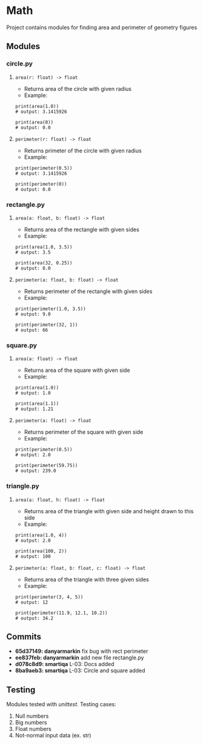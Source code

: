 # Math
Project contains modules for finding area and perimeter of geometry figures

## Modules
### circle.py
1. ```area(r: float) -> float```
   - Returns area of the circle with given radius
   - Example: 
   ```
   print(area(1.0))
   # output: 3.1415926
   
   print(area(0))
   # output: 0.0
   ```
   
1. ```perimeter(r: float) -> float```
   - Returns primeter of the circle with given radius
   - Example: 
   ```
   print(perimeter(0.5))
   # output: 3.1415926
   
   print(perimeter(0))
   # output: 0.0
   ```
### rectangle.py
1. ```area(a: float, b: float) -> float```
   - Returns area of the rectangle with given sides
   - Example: 
   ```
   print(area(1.0, 3.5))
   # output: 3.5
   
   print(area(32, 0.25))
   # output: 8.0
   ```
   
1. ```perimeter(a: float, b: float) -> float```
   - Returns perimeter of the rectangle with given sides
   - Example: 
   ```
   print(perimeter(1.0, 3.5))
   # output: 9.0
   
   print(perimeter(32, 1))
   # output: 66
   ```
   
### square.py
1. ```area(a: float) -> float```
   - Returns area of the square with given side
   - Example: 
   ```
   print(area(1.0))
   # output: 1.0
   
   print(area(1.1))
   # output: 1.21
   ```
   
1. ```perimeter(a: float) -> float```
   - Returns perimeter of the square with given side
   - Example: 
   ```
   print(perimeter(0.5))
   # output: 2.0
   
   print(perimeter(59.75))
   # output: 239.0
   ```
   
### triangle.py
1. ```area(a: float, h: float) -> float```
   - Returns area of the triangle with given side and height drawn to this side
   - Example: 
   ```
   print(area(1.0, 4))
   # output: 2.0
   
   print(area(100, 2))
   # output: 100
   ```
   
1. ```perimeter(a: float, b: float, c: float) -> float```
   - Returns area of the triangle with three given sides
   - Example: 
   ```
   print(perimeter(3, 4, 5))
   # output: 12
   
   print(perimeter(11.9, 12.1, 10.2))
   # output: 34.2
   ```
   
## Commits
* **65d37149: danyarmarkin**  fix bug with rect perimeter
* **ee837feb: danyarmarkin**  add new file rectangle.py
* **d078c8d9: smartiqa** L-03: Docs added
* **8ba9aeb3: smartiqa** L-03: Circle and square added

## Testing
Modules tested with *unittest*. Testing cases:
1. Null numbers
1. Big numbers
1. Float numbers
1. Not-normal input data (ex. str)